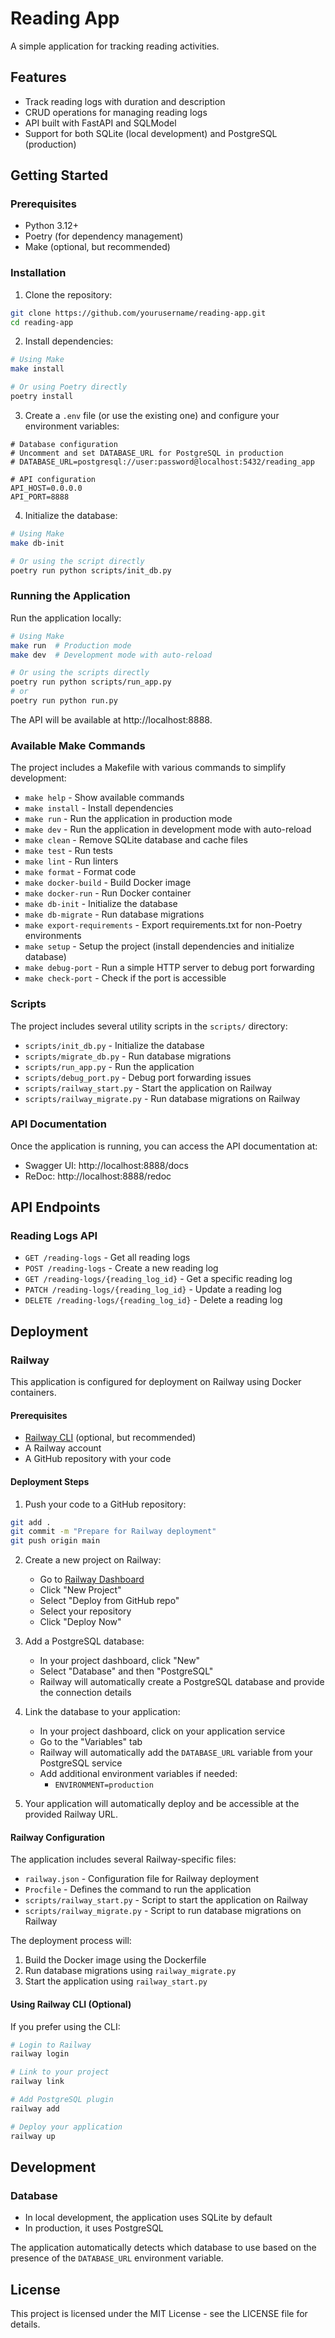 # Reading App

A simple application for tracking reading activities.

## Features

- Track reading logs with duration and description
- CRUD operations for managing reading logs
- API built with FastAPI and SQLModel
- Support for both SQLite (local development) and PostgreSQL (production)

## Getting Started

### Prerequisites

- Python 3.12+
- Poetry (for dependency management)
- Make (optional, but recommended)

### Installation

1. Clone the repository:

```bash
git clone https://github.com/yourusername/reading-app.git
cd reading-app
```

2. Install dependencies:

```bash
# Using Make
make install

# Or using Poetry directly
poetry install
```

3. Create a `.env` file (or use the existing one) and configure your environment variables:

```
# Database configuration
# Uncomment and set DATABASE_URL for PostgreSQL in production
# DATABASE_URL=postgresql://user:password@localhost:5432/reading_app

# API configuration
API_HOST=0.0.0.0
API_PORT=8888
```

4. Initialize the database:

```bash
# Using Make
make db-init

# Or using the script directly
poetry run python scripts/init_db.py
```

### Running the Application

Run the application locally:

```bash
# Using Make
make run  # Production mode
make dev  # Development mode with auto-reload

# Or using the scripts directly
poetry run python scripts/run_app.py
# or
poetry run python run.py
```

The API will be available at http://localhost:8888.

### Available Make Commands

The project includes a Makefile with various commands to simplify development:

- `make help` - Show available commands
- `make install` - Install dependencies
- `make run` - Run the application in production mode
- `make dev` - Run the application in development mode with auto-reload
- `make clean` - Remove SQLite database and cache files
- `make test` - Run tests
- `make lint` - Run linters
- `make format` - Format code
- `make docker-build` - Build Docker image
- `make docker-run` - Run Docker container
- `make db-init` - Initialize the database
- `make db-migrate` - Run database migrations
- `make export-requirements` - Export requirements.txt for non-Poetry environments
- `make setup` - Setup the project (install dependencies and initialize database)
- `make debug-port` - Run a simple HTTP server to debug port forwarding
- `make check-port` - Check if the port is accessible

### Scripts

The project includes several utility scripts in the `scripts/` directory:

- `scripts/init_db.py` - Initialize the database
- `scripts/migrate_db.py` - Run database migrations
- `scripts/run_app.py` - Run the application
- `scripts/debug_port.py` - Debug port forwarding issues
- `scripts/railway_start.py` - Start the application on Railway
- `scripts/railway_migrate.py` - Run database migrations on Railway

### API Documentation

Once the application is running, you can access the API documentation at:

- Swagger UI: http://localhost:8888/docs
- ReDoc: http://localhost:8888/redoc

## API Endpoints

### Reading Logs API

- `GET /reading-logs` - Get all reading logs
- `POST /reading-logs` - Create a new reading log
- `GET /reading-logs/{reading_log_id}` - Get a specific reading log
- `PATCH /reading-logs/{reading_log_id}` - Update a reading log
- `DELETE /reading-logs/{reading_log_id}` - Delete a reading log

## Deployment

### Railway

This application is configured for deployment on Railway using Docker containers.

#### Prerequisites

- [Railway CLI](https://docs.railway.app/develop/cli) (optional, but recommended)
- A Railway account
- A GitHub repository with your code

#### Deployment Steps

1. Push your code to a GitHub repository:

```bash
git add .
git commit -m "Prepare for Railway deployment"
git push origin main
```

2. Create a new project on Railway:
   - Go to [Railway Dashboard](https://railway.app/dashboard)
   - Click "New Project"
   - Select "Deploy from GitHub repo"
   - Select your repository
   - Click "Deploy Now"

3. Add a PostgreSQL database:
   - In your project dashboard, click "New"
   - Select "Database" and then "PostgreSQL"
   - Railway will automatically create a PostgreSQL database and provide the connection details

4. Link the database to your application:
   - In your project dashboard, click on your application service
   - Go to the "Variables" tab
   - Railway will automatically add the `DATABASE_URL` variable from your PostgreSQL service
   - Add additional environment variables if needed:
     - `ENVIRONMENT=production`

5. Your application will automatically deploy and be accessible at the provided Railway URL.

#### Railway Configuration

The application includes several Railway-specific files:

- `railway.json` - Configuration file for Railway deployment
- `Procfile` - Defines the command to run the application
- `scripts/railway_start.py` - Script to start the application on Railway
- `scripts/railway_migrate.py` - Script to run database migrations on Railway

The deployment process will:
1. Build the Docker image using the Dockerfile
2. Run database migrations using `railway_migrate.py`
3. Start the application using `railway_start.py`

#### Using Railway CLI (Optional)

If you prefer using the CLI:

```bash
# Login to Railway
railway login

# Link to your project
railway link

# Add PostgreSQL plugin
railway add

# Deploy your application
railway up
```

## Development

### Database

- In local development, the application uses SQLite by default
- In production, it uses PostgreSQL

The application automatically detects which database to use based on the presence of the `DATABASE_URL` environment variable.

## License

This project is licensed under the MIT License - see the LICENSE file for details.
